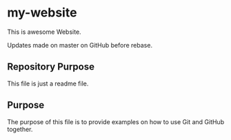 # my-website

This is awesome Website.

Updates made on master on GitHub before rebase.

## Repository Purpose

This file is just a readme file.

## Purpose

The purpose of this file is to provide examples
on how to use Git and GitHub together.

